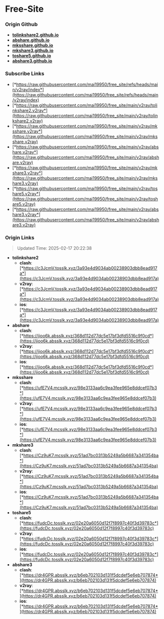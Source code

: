 # Free-Site

### Origin Github

- [**tolinkshare2.github.io**](https://github.com/tolinkshare2/tolinkshare2.github.io)
- [**abshare.github.io**](https://github.com/abshare/abshare.github.io)
- [**mksshare.github.io**](https://github.com/mksshare/mksshare.github.io)
- [**mkshare3.github.io**](https://github.com/mkshare3/mkshare3.github.io)
- [**toshare5.github.io**](https://github.com/toshare5/toshare5.github.io)
- [**abshare3.github.io**](https://github.com/abshare3/abshare3.github.io)

### Subscribe Links

- [*https://raw.githubusercontent.com/mai19950/free_site/refs/heads/main/v2ray/index*](https://raw.githubusercontent.com/mai19950/free_site/refs/heads/main/v2ray/index)
- [*https://raw.githubusercontent.com/mai19950/free_site/main/v2ray/tolinkshare2.v2ray*](https://raw.githubusercontent.com/mai19950/free_site/main/v2ray/tolinkshare2.v2ray)
- [*https://raw.githubusercontent.com/mai19950/free_site/main/v2ray/mksshare.v2ray*](https://raw.githubusercontent.com/mai19950/free_site/main/v2ray/mksshare.v2ray)
- [*https://raw.githubusercontent.com/mai19950/free_site/main/v2ray/abshare.v2ray*](https://raw.githubusercontent.com/mai19950/free_site/main/v2ray/abshare.v2ray)
- [*https://raw.githubusercontent.com/mai19950/free_site/main/v2ray/mkshare3.v2ray*](https://raw.githubusercontent.com/mai19950/free_site/main/v2ray/mkshare3.v2ray)
- [*https://raw.githubusercontent.com/mai19950/free_site/main/v2ray/toshare5.v2ray*](https://raw.githubusercontent.com/mai19950/free_site/main/v2ray/toshare5.v2ray)
- [*https://raw.githubusercontent.com/mai19950/free_site/main/v2ray/abshare3.v2ray*](https://raw.githubusercontent.com/mai19950/free_site/main/v2ray/abshare3.v2ray)

### Origin Links

> Updated Time: 2025-02-17 20:22:38

- **tolinkshare2**
  - **clash**: [*https://c3JcmV.tosslk.xyz/3a93e4d9034ab00238903dbb8ead917a*](https://c3JcmV.tosslk.xyz/3a93e4d9034ab00238903dbb8ead917a)
  - **v2ray**: [*https://c3JcmV.tosslk.xyz/3a93e4d9034ab00238903dbb8ead917a*](https://c3JcmV.tosslk.xyz/3a93e4d9034ab00238903dbb8ead917a)
  - **ios**: [*https://c3JcmV.tosslk.xyz/3a93e4d9034ab00238903dbb8ead917a*](https://c3JcmV.tosslk.xyz/3a93e4d9034ab00238903dbb8ead917a)
- **abshare**
  - **clash**: [*https://jioo6k.absslk.xyz/368d112d77dc5e17bf3dfd5516c9f0cd*](https://jioo6k.absslk.xyz/368d112d77dc5e17bf3dfd5516c9f0cd)
  - **v2ray**: [*https://jioo6k.absslk.xyz/368d112d77dc5e17bf3dfd5516c9f0cd*](https://jioo6k.absslk.xyz/368d112d77dc5e17bf3dfd5516c9f0cd)
  - **ios**: [*https://jioo6k.absslk.xyz/368d112d77dc5e17bf3dfd5516c9f0cd*](https://jioo6k.absslk.xyz/368d112d77dc5e17bf3dfd5516c9f0cd)
- **mksshare**
  - **clash**: [*https://ufE7V4.mcsslk.xyz/98e3133aa6c9ea3fee965e8ddcef07b3*](https://ufE7V4.mcsslk.xyz/98e3133aa6c9ea3fee965e8ddcef07b3)
  - **v2ray**: [*https://ufE7V4.mcsslk.xyz/98e3133aa6c9ea3fee965e8ddcef07b3*](https://ufE7V4.mcsslk.xyz/98e3133aa6c9ea3fee965e8ddcef07b3)
  - **ios**: [*https://ufE7V4.mcsslk.xyz/98e3133aa6c9ea3fee965e8ddcef07b3*](https://ufE7V4.mcsslk.xyz/98e3133aa6c9ea3fee965e8ddcef07b3)
- **mkshare3**
  - **clash**: [*https://Cz9uK7.mcsslk.xyz/51ad7bc0313b5249a5b6687a341354ba*](https://Cz9uK7.mcsslk.xyz/51ad7bc0313b5249a5b6687a341354ba)
  - **v2ray**: [*https://Cz9uK7.mcsslk.xyz/51ad7bc0313b5249a5b6687a341354ba*](https://Cz9uK7.mcsslk.xyz/51ad7bc0313b5249a5b6687a341354ba)
  - **ios**: [*https://Cz9uK7.mcsslk.xyz/51ad7bc0313b5249a5b6687a341354ba*](https://Cz9uK7.mcsslk.xyz/51ad7bc0313b5249a5b6687a341354ba)
- **toshare5**
  - **clash**: [*https://fudcDc.tosslk.xyz/02e20a6050d12f7f8997c40f3d39783c*](https://fudcDc.tosslk.xyz/02e20a6050d12f7f8997c40f3d39783c)
  - **v2ray**: [*https://fudcDc.tosslk.xyz/02e20a6050d12f7f8997c40f3d39783c*](https://fudcDc.tosslk.xyz/02e20a6050d12f7f8997c40f3d39783c)
  - **ios**: [*https://fudcDc.tosslk.xyz/02e20a6050d12f7f8997c40f3d39783c*](https://fudcDc.tosslk.xyz/02e20a6050d12f7f8997c40f3d39783c)
- **abshare3**
  - **clash**: [*https://dr4GPR.absslk.xyz/b6eb702103d131f5dcdef5e6eb707874*](https://dr4GPR.absslk.xyz/b6eb702103d131f5dcdef5e6eb707874)
  - **v2ray**: [*https://dr4GPR.absslk.xyz/b6eb702103d131f5dcdef5e6eb707874*](https://dr4GPR.absslk.xyz/b6eb702103d131f5dcdef5e6eb707874)
  - **ios**: [*https://dr4GPR.absslk.xyz/b6eb702103d131f5dcdef5e6eb707874*](https://dr4GPR.absslk.xyz/b6eb702103d131f5dcdef5e6eb707874)
